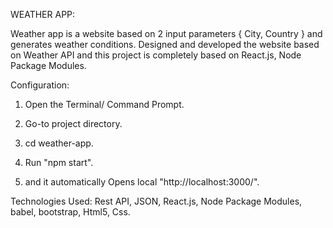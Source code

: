 WEATHER APP:

Weather app is a website based on 2 input parameters { City, Country } and generates weather conditions. Designed and developed the website based on Weather API and this project is completely based on React.js, Node Package Modules.

Configuration:

1. Open the Terminal/ Command Prompt.

2. Go-to project directory.

3. cd weather-app.

4. Run "npm start".

5. and it automatically Opens local "http://localhost:3000/".


Technologies Used: Rest API, JSON, React.js, Node Package Modules, babel, bootstrap, Html5, Css.
